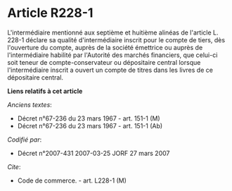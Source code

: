# Article R228-1

L'intermédiaire mentionné aux septième et huitième alinéas de l'article L. 228-1 déclare sa qualité d'intermédiaire inscrit
pour le compte de tiers, dès l'ouverture du compte, auprès de la société émettrice ou auprès de l'intermédiaire habilité par
l'Autorité des marchés financiers, que celui-ci soit teneur de compte-conservateur ou dépositaire central lorsque
l'intermédiaire inscrit a ouvert un compte de titres dans les livres de ce dépositaire central.

**Liens relatifs à cet article**

_Anciens textes_:

  - Décret n°67-236 du 23 mars 1967 - art. 151-1 (M)
  - Décret n°67-236 du 23 mars 1967 - art. 151-1 (Ab)

_Codifié par_:

  - Décret n°2007-431 2007-03-25 JORF 27 mars 2007

_Cite_:

  - Code de commerce. - art. L228-1 (M)
